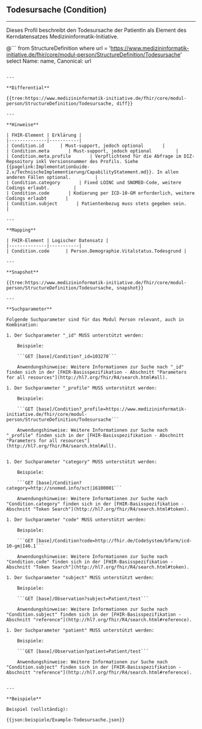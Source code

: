 ## Todesursache (Condition)

---

Dieses Profil beschreibt den Todesursache der PatientIn als Element des Kerndatensatzes Medizininformatik-Initiative.

@```
from StructureDefinition where url = 'https://www.medizininformatik-initiative.de/fhir/core/modul-person/StructureDefinition/Todesursache' select Name: name, Canonical: url
```

---

**Differential**

{{tree:https://www.medizininformatik-initiative.de/fhir/core/modul-person/StructureDefinition/Todesursache, diff}}

---

**Hinweise**

| FHIR-Element | Erklärung |
|--------------|-----------|
| Condition.id      | Must-support, jedoch optional       |
| Condition.meta       | Must-support, jedoch optional         |
| Condition.meta.profile       | Verpflichtend für die Abfrage im DIZ-Repsoitory inkl Versionsnummer des Profils. Siehe {{pagelink:ImplementationGuide-2.x/TechnischeImplementierung/CapabilityStatement.md}}. In allen anderen Fällen optional.         |
| Condition.category       | Fixed LOINC und SNOMED-Code, weitere Codings erlaubt.         |
| Condition.code       | Kodierung per ICD-10-GM erforderlich, weitere Codings erlaubt       |
| Condition.subject       | Patientenbezug muss stets gegeben sein.         |

---

**Mapping**

| FHIR-Element | Logischer Datensatz |
|--------------|-----------|
| Condition.code      | Person.Demographie.Vitalstatus.Todesgrund |

---

**Snapshot**

{{tree:https://www.medizininformatik-initiative.de/fhir/core/modul-person/StructureDefinition/Todesursache, snapshot}}

---

**Suchparameter**

Folgende Suchparameter sind für das Modul Person relevant, auch in Kombination:

1. Der Suchparameter "_id" MUSS unterstützt werden:

    Beispiele:

    ```GET [base]/Condition?_id=103270```

    Anwendungshinweise: Weitere Informationen zur Suche nach "_id" finden sich in der [FHIR-Basisspezifikation - Abschnitt "Parameters for all resources"](http://hl7.org/fhir/R4/search.html#all).

1. Der Suchparameter "_profile" MUSS unterstützt werden:

    Beispiele:

    ```GET [base]/Condition?_profile=https://www.medizininformatik-initiative.de/fhir/core/modul-person/StructureDefinition/Todesursache```

    Anwendungshinweise: Weitere Informationen zur Suche nach "_profile" finden sich in der [FHIR-Basisspezifikation - Abschnitt "Parameters for all resources"](http://hl7.org/fhir/R4/search.html#all).


1. Der Suchparameter "category" MUSS unterstützt werden:

    Beispiele:

    ```GET [base]/Condition?category=http://snomed.info/sct|16100001```

    Anwendungshinweise: Weitere Informationen zur Suche nach "Condition.category" finden sich in der [FHIR-Basisspezifikation - Abschnitt "Token Search"](http://hl7.org/fhir/R4/search.html#token).

1. Der Suchparameter "code" MUSS unterstützt werden:

    Beispiele:

    ```GET [base]/Condition?code=http://fhir.de/CodeSystem/bfarm/icd-10-gm|I46.1```

    Anwendungshinweise: Weitere Informationen zur Suche nach "Condition.code" finden sich in der [FHIR-Basisspezifikation - Abschnitt "Token Search"](http://hl7.org/fhir/R4/search.html#token).

1. Der Suchparameter "subject" MUSS unterstützt werden:

    Beispiele:

    ```GET [base]/Observation?subject=Patient/test```

    Anwendungshinweise: Weitere Informationen zur Suche nach "Condition.subject" finden sich in der [FHIR-Basisspezifikation - Abschnitt "reference"](http://hl7.org/fhir/R4/search.html#reference).

1. Der Suchparameter "patient" MUSS unterstützt werden:

    Beispiele:

    ```GET [base]/Observation?patient=Patient/test```

    Anwendungshinweise: Weitere Informationen zur Suche nach "Condition.subject" finden sich in der [FHIR-Basisspezifikation - Abschnitt "reference"](http://hl7.org/fhir/R4/search.html#reference).


---

**Beispiele**

Beispiel (vollständig):

{{json:beispiele/Example-Todesursache.json}}